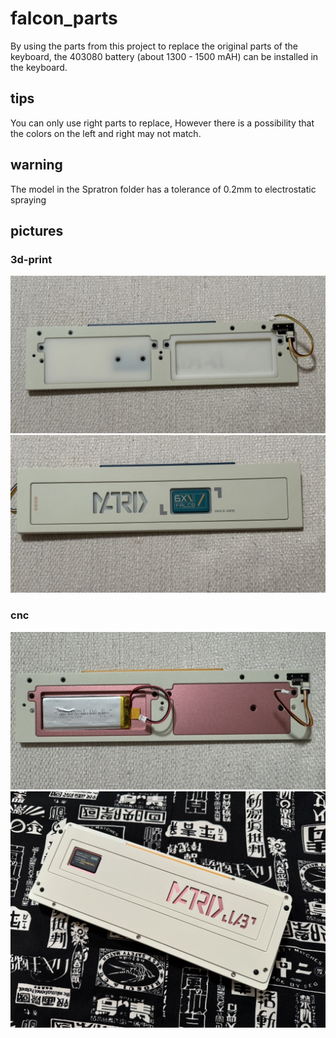 # falcon_parts

By using the parts from this project to replace the original parts of the keyboard, the 403080 battery (about 1300 - 1500 mAH) can be installed in the keyboard.

## tips

You can only use right parts to replace, However there is a possibility that the colors on the left and right may not match.

## warning 

The model in the Spratron folder has a tolerance of 0.2mm to electrostatic spraying

## pictures

### 3d-print

![3d-print1](imgs/1.JPG)
![3d-print2](imgs/2.JPG)

### cnc
![cnc-1](imgs/3.JPG)
![cnc-2](imgs/4.JPG)